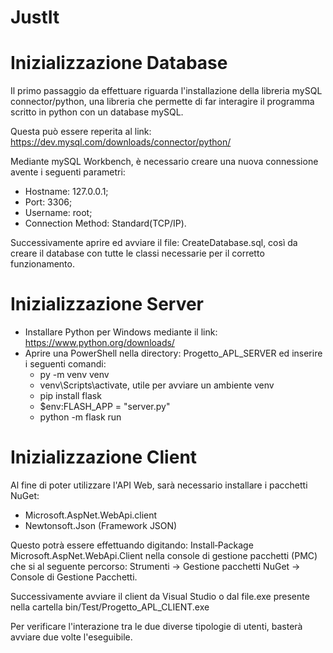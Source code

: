 # JustIt

# Inizializzazione Database

Il primo passaggio da effettuare riguarda l'installazione della libreria mySQL connector/python, una libreria che permette di far interagire il programma scritto in python con un database mySQL.

Questa può essere reperita al link: https://dev.mysql.com/downloads/connector/python/

Mediante mySQL Workbench, è necessario creare una nuova connessione avente i seguenti parametri:
  - Hostname: 127.0.0.1;
  - Port: 3306;
  - Username: root;
  - Connection Method: Standard(TCP/IP).

Successivamente aprire ed avviare il file: CreateDatabase.sql, così da creare il database con tutte le classi necessarie per il corretto funzionamento.

# Inizializzazione Server

- Installare Python per Windows mediante il link: https://www.python.org/downloads/
- Aprire una PowerShell nella directory: Progetto_APL_SERVER ed inserire i seguenti comandi:
  - py -m venv venv
  - venv\Scripts\activate, utile per avviare un ambiente venv
  - pip install flask
  - $env:FLASH_APP = "server.py"
  - python -m flask run

# Inizializzazione Client

Al fine di poter utilizzare l'API Web, sarà necessario installare i pacchetti NuGet:
- Microsoft.AspNet.WebApi.client
- Newtonsoft.Json (Framework JSON)

Questo potrà essere effettuando digitando: Install‐Package Microsoft.AspNet.WebApi.Client nella console di gestione pacchetti (PMC) che si al seguente percorso: Strumenti -> Gestione pacchetti NuGet -> Console di Gestione Pacchetti.

Successivamente avviare il client da Visual Studio o dal file.exe presente nella cartella bin/Test/Progetto_APL_CLIENT.exe

Per verificare l'interazione tra le due diverse tipologie di utenti, basterà avviare due volte l'eseguibile.
